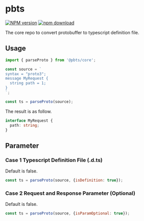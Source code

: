 # pbts

[![NPM version][npm-image]][npm-url]
[![npm download][download-image]][download-url]

[npm-image]: https://img.shields.io/npm/v/@pbts/core.svg?style=flat-square
[npm-url]: https://www.npmjs.com/package/@pbts/core
[download-image]: https://img.shields.io/npm/dm/@pbts/core.svg?style=flat-square
[download-url]: https://www.npmjs.com/package/@pbts/core


The core repo to convert protobuffer to typescript definition file.

## Usage

```javascript
import { parseProto } from '@pbts/core';

const source = `
syntax = "proto3";
message MyRequest {
  string path = 1;
}
`;

const ts = parseProto(source);
```

The result is as follow.

```typescript
interface MyRequest {
  path: string;
}
```

## Parameter

### Case 1 Typescript Definition File (.d.ts)

Default is false.

```javascript
const ts = parseProto(source, {isDefinition: true});
```

### Case 2 Request and Response Parameter (Optional)

Default is false.

```javascript
const ts = parseProto(source, {isParamOptional: true});
```
